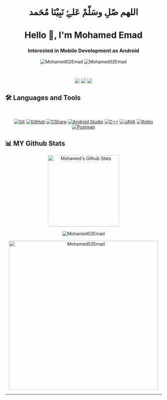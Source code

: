 <h1 align="center">اللهم صّلِ وسَلّمْ عَلۓِ نَبِيْنَا مُحَمد</h1>
<h1 align="center">Hello 👋, I'm Mohamed Emad</h1>
<h3 align="center">Interested in Mobile Development as Android</h3>
<p align="center"> <img src="https://komarev.com/ghpvc/?username=Mohamed02Emad&label=Profile%20views&color=0e75b6&style=flat" alt="Mohamed02Emad" />
                   <img src="https://img.shields.io/github/followers/Mohamed02Emad?label=Followers" alt="Mohamed02Emad" />
</p>

<br>
<!--
- 👋 Hi, I’m a Computer engineering student
- 🌱 I’m currently learning Mobile development as Android
- 💞️ I’m looking to collaborate on Android projects
📩 Connect with me
-->
<p align="center">
<a href="mailto:aleslam12345@gmail.com"title="Gmail"><img src="https://img.shields.io/badge/gmail-%23F05033.svg?style=for-the-badge&logo=gmail&logoColor=white"/></a>  
<a href="https://www.facebook.com/Mohamed20Emad02" title="Facebook"><img src="https://img.shields.io/badge/Facebook-%231877F2.svg?style=for-the-badge&logo=Facebook&logoColor=white"/></a>
<a href="https://www.linkedin.com/in/mohamed-emad-184782209/" title="LinkedIn"><img src="https://img.shields.io/badge/linkedin-%230077B5.svg?style=for-the-badge&logo=linkedin&logoColor=white"/></a>
</p>

## 🛠 Languages and Tools
<br>
<p align="center">
<a href="https://git-scm.com/" title="Git"><img src="https://img.shields.io/badge/git-%23F05033.svg?style=for-the-badge&logo=git&logoColor=white" alt="Git"></a>
<a href="https://github.com/" title="GitHub"><img src="https://img.shields.io/badge/github-%23121011.svg?style=for-the-badge&logo=github&logoColor=white" alt="GitHub"></a>
<a href="https://docs.microsoft.com/en-us/dotnet/csharp/" title="CSharp"><img src="https://img.shields.io/badge/c%23-%23239120.svg?style=for-the-badge&logo=c-sharp&logoColor=white" alt="CSharp"></a>
 <a href="https://developer.android.com/studio" title="Android Studio"><img src="https://img.shields.io/badge/android%20Studio-%23999120.svg?style=for-the-badge&logo=android-studio&logoColor=white" alt="Android Studio "></a>
<a href="" title="C++"><img src="https://img.shields.io/badge/C%2B%2B-00599C?style=for-the-badge&logo=c%2B%2B&logoColor=white" alt="C++"></a>
<!-- <a href="" title="SQL"><img src="https://img.shields.io/badge/Microsoft%20SQL%20Server-CC2927?style=for-the-badge&logo=microsoft%20sql%20server&logoColor=white" alt="SQL"></a> -->
<a href="" title="JAVA"><img src="https://img.shields.io/badge/Java-ED8B00?style=for-the-badge&logo=java&logoColor=white" alt="JAVA"></a>
<a href="" title="Kotlin"><img src="https://img.shields.io/badge/kotlin-BE93D4?style=for-the-badge&logo=kotlin&logoColor=white" alt="Kotlin"></a>
<a href="" title="Postman"><img src="https://img.shields.io/badge/Posrman-ED8B00?style=for-the-badge&logo=postman&logoColor=white" alt="Postman"></a>
</p>



## 📊 MY Github Stats
<p align="center">
  <a href="https://github.com/anuraghazra/github-readme-stats">
    <img alt="Mohamed's Github Stats" src="https://github-readme-stats.vercel.app/api?username=Mohamed02Emad&show_icons=true&count_private=true&locale=en&theme=tokyonight&layout=compact" height="230px"/>
  </a>
</p>

<p align="center">
  <img src="https://github-readme-streak-stats.herokuapp.com/?user=Mohamed02Emad&theme=tokyonight_duo" alt="Mohamed02Emad" />
</p>

<p align="center">
  <img src="https://github-readme-stats.vercel.app/api/top-langs?username=Mohamed02Emad&langs_count=10&show_icons=true&locale=en&theme=tokyonight" alt="Mohamed02Emad" height="480px"/>
</p>



  
----
<!-- <summary><b>⚡ Git profile Trophies</b></summary>
 -->
<!-- <p align="center"> <a href="https://github.com/ryo-ma/github-profile-trophy"><img src="https://github-profile-trophy.vercel.app/?username=Mohamed02Emad&layout=compact&theme=algolia" alt="Mohamed02Emad" /></a> </p>

---- -->
<!-- 
<summary><b>⚡ Recent GitHub Activity</b></summary>
<br/>
<a href="https://github.com/Mohamed02Emad"><img alt="Mohamed's Activity Graph" src="https://activity-graph.herokuapp.com/graph?username=Mohamed02Emad&custom_title=Mohamed%20Emad%27s%20Contribution%20Graph&theme=react-dark" /></a>
<br/> -->


<!---
Mohamed02Emad/Mohamed02Emad is a ✨ special ✨ repository because its `README.md` (this file) appears on your GitHub profile.
You can click the Preview link to take a look at your changes.
--->
